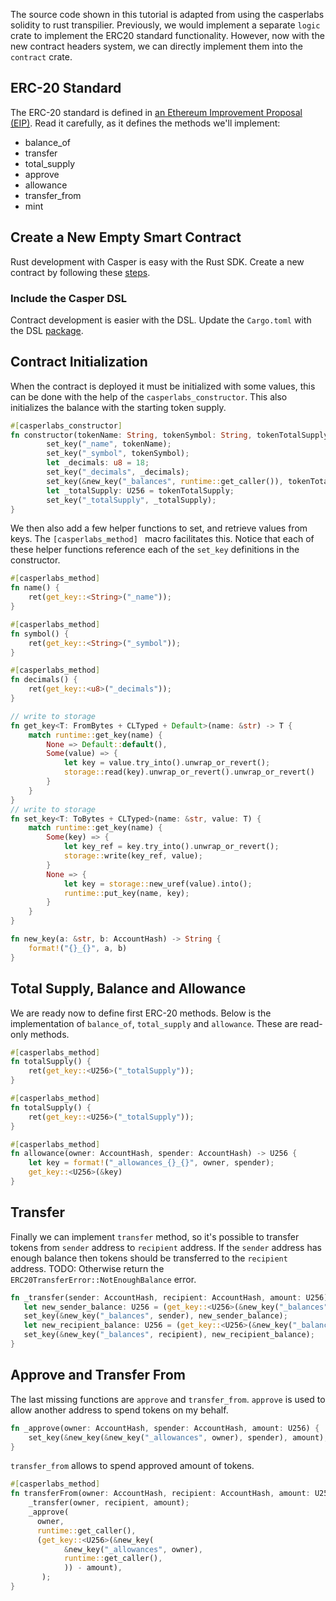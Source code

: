 
The source code shown in this tutorial is adapted from using the casperlabs solidity to rust transpilier. Previously, we would implement a separate `logic` crate to implement the ERC20 standard functionality. However, now with the new contract headers system, we can directly implement them into the `contract` crate.

## ERC-20 Standard
The ERC-20 standard is defined in [an Ethereum Improvement Proposal (EIP)](https://github.com/ethereum/EIPs/blob/master/EIPS/eip-20.md#). Read it carefully, as it defines the methods we'll implement:
* balance_of
* transfer
* total_supply
* approve
* allowance
* transfer_from
* mint

## Create a New Empty Smart Contract

Rust development with Casper is easy with the Rust SDK. Create a new contract by following these [steps](https://docs.casperlabs.io/en/latest/dapp-dev-guide/setup-of-rust-contract-sdk.html).

### Include the Casper DSL

Contract development is easier with the DSL.  Update the ```Cargo.toml``` with the DSL [package](https://docs.casperlabs.io/en/latest/dapp-dev-guide/contract-dsl/index.html).  

## Contract Initialization

When the contract is deployed it must be initialized with some values, this can be done with the help of the `casperlabs_constructor`. This also initializes the balance with the starting token supply.

```rust
#[casperlabs_constructor]
fn constructor(tokenName: String, tokenSymbol: String, tokenTotalSupply: U256) {
        set_key("_name", tokenName);
        set_key("_symbol", tokenSymbol);
        let _decimals: u8 = 18;
        set_key("_decimals", _decimals);
        set_key(&new_key("_balances", runtime::get_caller()), tokenTotalSupply);
        let _totalSupply: U256 = tokenTotalSupply;
        set_key("_totalSupply", _totalSupply);
}
```
We then also add a few helper functions to set, and retrieve values from keys. The `[casperlabs_method] ` macro facilitates this. Notice that each of these helper functions reference each of the `set_key` definitions in the constructor.

```rust
#[casperlabs_method]
fn name() {
    ret(get_key::<String>("_name"));
}

#[casperlabs_method]
fn symbol() {
    ret(get_key::<String>("_symbol"));
}

#[casperlabs_method]
fn decimals() {
    ret(get_key::<u8>("_decimals"));
}

// write to storage
fn get_key<T: FromBytes + CLTyped + Default>(name: &str) -> T {
    match runtime::get_key(name) {
        None => Default::default(),
        Some(value) => {
            let key = value.try_into().unwrap_or_revert();
            storage::read(key).unwrap_or_revert().unwrap_or_revert()
        }
    }
}
// write to storage
fn set_key<T: ToBytes + CLTyped>(name: &str, value: T) {
    match runtime::get_key(name) {
        Some(key) => {
            let key_ref = key.try_into().unwrap_or_revert();
            storage::write(key_ref, value);
        }
        None => {
            let key = storage::new_uref(value).into();
            runtime::put_key(name, key);
        }
    }
}

fn new_key(a: &str, b: AccountHash) -> String {
    format!("{}_{}", a, b)
}

```

## Total Supply, Balance and Allowance
We are ready now to define first ERC-20 methods. Below is the implementation of `balance_of`, `total_supply` and `allowance`. These are read-only methods.

```rust
#[casperlabs_method]
fn totalSupply() {
    ret(get_key::<U256>("_totalSupply"));
}

#[casperlabs_method]
fn totalSupply() {
    ret(get_key::<U256>("_totalSupply"));
}

#[casperlabs_method]
fn allowance(owner: AccountHash, spender: AccountHash) -> U256 {
    let key = format!("_allowances_{}_{}", owner, spender);
    get_key::<U256>(&key)
}

```

## Transfer
Finally we can implement `transfer` method, so it's possible to transfer tokens from `sender` address to `recipient` address. If the `sender` address has enough balance then tokens should be transferred to the `recipient` address. TODO: Otherwise return the `ERC20TransferError::NotEnoughBalance` error.
 ```rust
fn _transfer(sender: AccountHash, recipient: AccountHash, amount: U256) {
    let new_sender_balance: U256 = (get_key::<U256>(&new_key("_balances", sender)) - amount);
    set_key(&new_key("_balances", sender), new_sender_balance);
    let new_recipient_balance: U256 = (get_key::<U256>(&new_key("_balances", recipient)) + amount);
    set_key(&new_key("_balances", recipient), new_recipient_balance);
}

```

## Approve and Transfer From
The last missing functions are `approve` and `transfer_from`. `approve` is used to allow another address to spend tokens on my behalf.
```rust
fn _approve(owner: AccountHash, spender: AccountHash, amount: U256) {
    set_key(&new_key(&new_key("_allowances", owner), spender), amount);
}
```
`transfer_from` allows to spend approved amount of tokens.
```rust
#[casperlabs_method]
fn transferFrom(owner: AccountHash, recipient: AccountHash, amount: U256) {
    _transfer(owner, recipient, amount);
    _approve(
      owner,
      runtime::get_caller(),
      (get_key::<U256>(&new_key(
            &new_key("_allowances", owner),
            runtime::get_caller(),
            )) - amount),
       );
}
``` 
